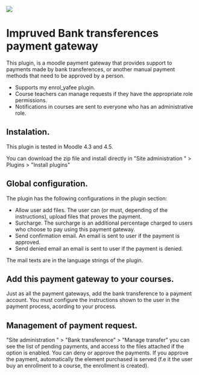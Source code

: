 [![](https://img.shields.io/github/v/release/Snickser/moodle-paygw_bank.svg)](https://github.com/Snickser/moodle-paygw_bank/releases)

# Impruved Bank transferences payment gateway

This plugin, is a moodle payment gateway that provides support to payments made by bank transferences, or another manual payment methods that need to be approved by a person.

- Supports my enrol_yafee plugin.
- Course teachers can manage requests if they have the appropriate role permissions.
- Notifications in courses are sent to everyone who has an administrative role. 

## Instalation.

This plugin is tested in Moodle 4.3 and 4.5.

You can download the zip file and install directly in "Site administration " > Plugins > "Install plugins"

## Global configuration.

The plugin has the following configurations in the plugin section:
- Allow user add files. The user can (or must, depending of the instructions), upload files that proves the payment.
- Surcharge. The surcharge is an additional percentage charged to users who choose to pay using this payment gateway.
- Send confirmation email. An email is sent to user if the payment is approved.
- Send denied email an email is sent to user if the payment is denied.

The mail texts are in the language strings of the plugin.

## Add this payment gateway to your courses.

Just as all the payment gateways, add the bank transference to a payment account. You must configure the instructions shown to the user in the payment process, acording to your process.

## Management of payment request.

"Site administration " > "Bank transference" > "Manage transfer" you can see the list of pending payments, and access to the files attached if the option is enabled.  You can deny or approve the payments. If you approve the payment, automatically the element purchased is served (f.e it the user buy an enrollment to a course, the enrollment is created).
